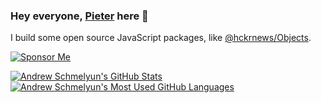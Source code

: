 ### Hey everyone, [Pieter](https://hckr.news) here 👋

I build some open source JavaScript packages, like [@hckrnews/Objects](https://github.com/hckrnews/objects).

[![Sponsor Me](https://img.shields.io/static/v1?label=Sponsor%20w3nl&message=%E2%9D%A4&logo=GitHub)](https://github.com/sponsors/w3nl)

<a href="https://github.com/anuraghazra/github-readme-stats">
  <img align="top" src="https://github-readme-stats.vercel.app/api?username=w3nl&hide=contribs&count_private=true&theme=dracula&show_icons=true" alt="Andrew Schmelyun's GitHub Stats" />
</a>

<a href="https://github.com/anuraghazra/github-readme-stats">
  <img align="top" src="https://github-readme-stats.vercel.app/api/top-langs/?username=w3nl&count_private=true&theme=dracula&show_icons=true&hide=css&layout=compact&card_width=270" alt="Andrew Schmelyun's Most Used GitHub Languages" />
</a>